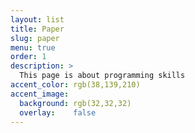 ```yaml
---
layout: list
title: Paper
slug: paper
menu: true
order: 1
description: >
  This page is about programming skills
accent_color: rgb(38,139,210)
accent_image:
  background: rgb(32,32,32)
  overlay:    false
---
```


